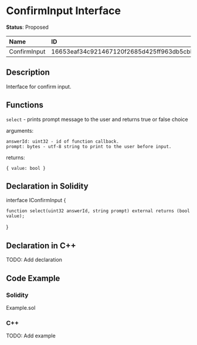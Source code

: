 
# ConfirmInput Interface

**Status**: Proposed

| Name         | ID                                                                |
| :----------- | :---------------------------------------------------------------- |
| ConfirmInput | 16653eaf34c921467120f2685d425ff963db5cbb5aa676a62a2e33bfc3f6828a  |


## Description

Interface for confirm input.

## Functions

`select` - prints prompt message to the user and returns true or false choice

arguments:

	answerId: uint32 - id of function callback.
	prompt: bytes - utf-8 string to print to the user before input.

returns:

	{ value: bool }

## Declaration in Solidity

interface IConfirmInput {

	function select(uint32 answerId, string prompt) external returns (bool value);

}

## Declaration in C++

TODO: Add declaration

## Code Example

### Solidity

Example.sol

### C++

TODO: Add example
